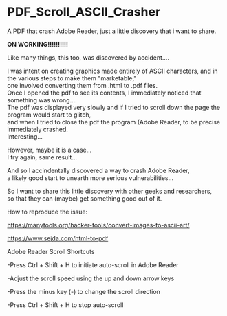 # PDF_Scroll_ASCII_Crasher

A PDF that crash Adobe Reader,  just a little discovery that i want to share.



<b>ON WORKING!!!!!!!!!!</b>

Like many things, this too, was discovered by accident....

I was intent on creating graphics made entirely of ASCII characters, and in the various steps to make them "marketable," </BR>
one involved converting them from .html to .pdf files.</BR>
Once I opened the pdf to see its contents, I immediately noticed that something was wrong.... </BR>
The pdf was displayed very slowly and if I tried to scroll down the page the program would start to glitch, </BR>
and when I tried to close the pdf the program (Adobe Reader, to be precise immediately crashed.</BR>
Interesting...</BR>

However, maybe it is a case... </BR>
I try again, same result... </BR>

And so I accindentally discovered a way to crash Adobe Reader, </BR>
a likely good start to unearth more serious vulnerabilities... </BR>


So I want to share this little discovery with other geeks and researchers,</BR>
so that they can (maybe) get something good out of it.</BR>


How to reproduce the issue:

https://manytools.org/hacker-tools/convert-images-to-ascii-art/


https://www.sejda.com/html-to-pdf



Adobe Reader Scroll Shortcuts


-Press Ctrl + Shift + H to initiate auto-scroll in Adobe Reader

-Adjust the scroll speed using the up and down arrow keys

-Press the minus key (-) to change the scroll direction

-Press Ctrl + Shift + H to stop auto-scroll


